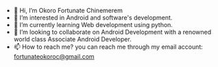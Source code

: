 - 👋 Hi, I’m Okoro Fortunate Chinemerem
- 👀 I’m interested in Android and software's development.
- 🌱 I’m currently learning Web development using python.
- 💞️ I’m looking to collaborate on Android Development with a renowned world class Associate Android Developer.
- 📫 How to reach me? you can reach me through my email account: fortunateokoroc@gmail.com

<!---
Fortunate-Okoro/Fortunate-Okoro is a ✨ special ✨ repository because its `README.md` (this file) appears on your GitHub profile.
You can click the Preview link to take a look at your changes.
--->
